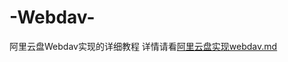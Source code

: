 # -Webdav-
阿里云盘Webdav实现的详细教程
详情请看[阿里云盘实现webdav.md](https://github.com/magicleafs/Aliyunpan-Webdav/blob/main/%E9%98%BF%E9%87%8C%E4%BA%91%E7%9B%98%E5%AE%9E%E7%8E%B0webdav.md)
